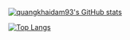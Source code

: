 [![quangkhaidam93's GitHub stats](https://github-readme-stats.vercel.app/api?username=quangkhaidam93)](https://github.com/anuraghazra/github-readme-stats)

[![Top Langs](https://khai-github-readme-stats.vercel.app/api/top-langs/?username=quangkhaidam93&orgs=beautifulvoice&layout=compact)](https://github.com/anuraghazra/github-readme-stats)
